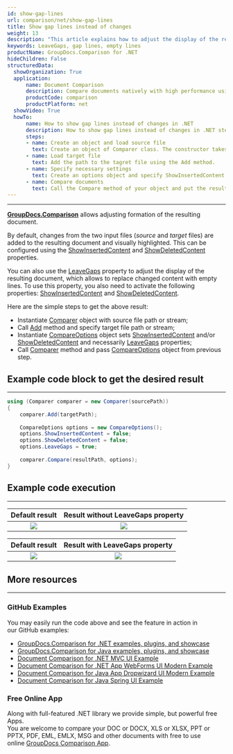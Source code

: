 ```yaml
---
id: show-gap-lines
url: comparison/net/show-gap-lines
title: Show gap lines instead of changes
weight: 13
description: "This article explains how to adjust the display of the resulting document so that the changed content is replaced with empty lines in GroupDocs.Comparison for .NET."
keywords: LeaveGaps, gap lines, empty lines
productName: GroupDocs.Comparison for .NET
hideChildren: False
structuredData:
  showOrganization: True
  application:    
      name: Document Comparison   
      description: Compare documents natively with high performance using C# language and GroupDocs.Comparison for .NET
      productCode: comparison
      productPlatform: net
  showVideo: True
  howTo:
      name: How to show gap lines instead of changes in .NET
      description: How to show gap lines instead of changes in .NET step by step
      steps:
      - name: Create an object and load source file
        text: Create an object of Comparer class. The constructor takes the source file path parameter. You may specify absolute or relative file path as per your requirements.
      - name: Load target file
        text: Add the path to the tagret file using the Add method.
      - name: Specify necessary settings
        text: Create an options object and specify ShowInsertedContent and ShowDeletedContent of false value and LeaveGaps of true value.
      - name: Compare documents
        text: Call the Compare method of your object and put the resulting file path parameter and the options object.
---
```


***

**[GroupDocs.Comparison](https://products.groupdocs.com/comparison/net)** allows adjusting formation of the resulting document.

By default, changes from the two input files (*source* and *target* files) are added to the resulting document and visually highlighted. This can be configured using the [ShowInsertedContent](https://apireference.groupdocs.com/comparison/net/groupdocs.comparison.options/compareoptions/properties/showinsertedcontent) and [ShowDeletedContent](https://apireference.groupdocs.com/comparison/net/groupdocs.comparison.options/compareoptions/properties/showdeletedcontent) properties.

You can also use the [LeaveGaps](https://apireference.groupdocs.com/error/404?path=comparison/net/groupdocs.comparison.options/compareoptions/properties/leavegaps) property to adjust the display of the resulting document, which allows to replace changed content with empty lines. To use this property, you also need to activate the following properties: [ShowInsertedContent](https://apireference.groupdocs.com/comparison/net/groupdocs.comparison.options/compareoptions/properties/showinsertedcontent) and [ShowDeletedContent](https://apireference.groupdocs.com/comparison/net/groupdocs.comparison.options/compareoptions/properties/showdeletedcontent).

Here are the simple steps to get the above result:

*   Instantiate [Comparer](https://apireference.groupdocs.com/comparison/net/groupdocs.comparison/comparer) object with source file path or stream;
*   Call [Add](https://apireference.groupdocs.com/comparison/net/groupdocs.comparison/comparer/methods/add/index) method and specify target file path or stream;
*   Instantiate [CompareOptions](https://apireference.groupdocs.com/comparison/net/groupdocs.comparison.options/compareoptions) object sets [ShowInsertedContent](https://apireference.groupdocs.com/comparison/net/groupdocs.comparison.options/compareoptions/properties/showinsertedcontent) and/or [ShowDeletedContent](https://apireference.groupdocs.com/comparison/net/groupdocs.comparison.options/compareoptions/properties/showdeletedcontent) and necessarily [LeaveGaps](https://apireference.groupdocs.com/error/404?path=comparison/net/groupdocs.comparison.options/compareoptions/properties/leavegaps) properties;
*   Call [Comparer](https://apireference.groupdocs.com/comparison/net/groupdocs.comparison/comparer) method and pass [CompareOptions](https://apireference.groupdocs.com/comparison/net/groupdocs.comparison.options/compareoptions) object from previous step.

## Example code block to get the desired result

---

```csharp
using (Comparer comparer = new Comparer(sourcePath))
{
    comparer.Add(targetPath);
 
    CompareOptions options = new CompareOptions();
    options.ShowInsertedContent = false;
    options.ShowDeletedContent = false;
    options.LeaveGaps = true;
      
    comparer.Compare(resultPath, options);
}
```

## Example code execution

---

| Default result | Result without LeaveGaps property |
|:---:|:---:|
| ![](comparison/net/images/show-gap-lines-default-result.png) | ![](comparison/net/images/show-gap-lines-without-leavegaps.png) |

| Default result | Result with LeaveGaps property |
|:---:|:---:|
| ![](comparison/net/images/show-gap-lines-default-result.png) | ![](comparison/net/images/show-gap-lines-with-leavegaps.png) |

## More resources

---

### GitHub Examples
You may easily run the code above and see the feature in action in our GitHub examples:
*   [GroupDocs.Comparison for .NET examples, plugins, and showcase](https://github.com/groupdocs-comparison/GroupDocs.Comparison-for-.NET)
*   [GroupDocs.Comparison for Java examples, plugins, and showcase](https://github.com/groupdocs-comparison/GroupDocs.Comparison-for-Java)
*   [Document Comparison for .NET MVC UI Example](https://github.com/groupdocs-comparison/GroupDocs.Comparison-for-.NET-MVC)
*   [Document Comparison for .NET App WebForms UI Modern Example](https://github.com/groupdocs-comparison/GroupDocs.Comparison-for-.NET-WebForms)
*   [Document Comparison for Java App Dropwizard UI Modern Example](https://github.com/groupdocs-comparison/GroupDocs.Comparison-for-Java-Dropwizard)
*   [Document Comparison for Java Spring UI Example](https://github.com/groupdocs-comparison/GroupDocs.Comparison-for-Java-Spring)
    
### Free Online App
Along with full-featured .NET library we provide simple, but powerful free Apps.  
You are welcome to compare your DOC or DOCX, XLS or XLSX, PPT or PPTX, PDF, EML, EMLX, MSG and other documents with free to use online [GroupDocs Comparison App](https://products.groupdocs.app/comparison).